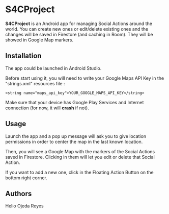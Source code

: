 # S4CProject
**S4CProject** is an Android app for managing Social Actions around the world. 
You can create new ones or edit/delete existing ones and the changes will be saved in Firestore (and caching in Room).
They will be showed in Google Map markers.

## Installation
The app could be launched in Android Studio.

Before start using it, you will need to write your Google Maps API Key in the "strings.xml" resources file :

```
<string name="maps_api_key">YOUR_GOOGLE_MAPS_API_KEY</string>
```

Make sure that your device has Google Play Services and Internet connection (for now, it will **crash** if not).

## Usage
Launch the app and a pop up message will ask you to give location permissions in order to center the map in the last known location.

Then, you will see a Google Map with the markers of the Social Actions saved in Firestore. Clicking in them will let you edit or delete that Social Action.

If you want to add a new one, click in the Floating Action Button on the bottom right corner.

## Authors
Helio Ojeda Reyes
